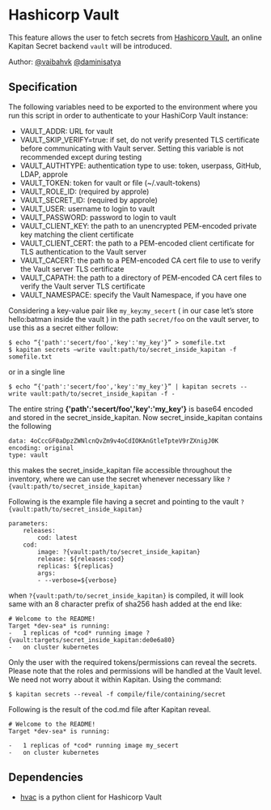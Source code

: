 # Hashicorp Vault  
  
This feature allows the user to fetch secrets from [Hashicorp Vault](https://www.vaultproject.io/), an online Kapitan Secret backend `vault` will be introduced.  
  
Author: [@vaibahvk](https://github.com/vaibhavk) [@daminisatya](https://github.com/daminisatya)  
## Specification  
  
The following variables need to be exported to the environment where you run this script in order to authenticate to your HashiCorp Vault instance:  
* VAULT_ADDR: URL for vault  
* VAULT_SKIP_VERIFY=true: if set, do not verify presented TLS certificate before communicating with Vault server. Setting this variable is not recommended except during testing  
* VAULT_AUTHTYPE: authentication type to use: token, userpass, GitHub, LDAP, approle  
* VAULT_TOKEN: token for vault or file (~/.vault-tokens)  
* VAULT_ROLE_ID: (required by approle)  
* VAULT_SECRET_ID: (required by approle)  
* VAULT_USER: username to login to vault  
* VAULT_PASSWORD: password to login to vault  
* VAULT_CLIENT_KEY: the path to an unencrypted PEM-encoded private key matching the client certificate  
* VAULT_CLIENT_CERT: the path to a PEM-encoded client certificate for TLS authentication to the Vault server  
* VAULT_CACERT: the path to a PEM-encoded CA cert file to use to verify the Vault server TLS certificate  
* VAULT_CAPATH: the path to a directory of PEM-encoded CA cert files to verify the Vault server TLS certificate  
* VAULT_NAMESPACE: specify the Vault Namespace, if you have one  
  
Considering a key-value pair like `my_key`:`my_secert` ( in our case let’s store hello:batman inside the vault ) in the path `secret/foo` on the vault server, to use this as a secret either follow:  
  
```shell  
$ echo “{'path':'secert/foo','key':'my_key'}” > somefile.txt  
$ kapitan secrets —write vault:path/to/secret_inside_kapitan -f somefile.txt  
```  
or in a single line  
```shell  
$ echo “{'path':'secert/foo','key':'my_key'}” | kapitan secrets --write vault:path/to/secret_inside_kapitan -f -  
```  
The entire string __{'path':'secert/foo','key':'my_key'}__ is base64 encoded and stored in the secret_inside_kapitan. Now secret_inside_kapitan contains the following  
  
```  
data: 4oCccGF0aDpzZWNlcnQvZm9v4oCdIOKAnGtleTpteV9rZXnigJ0K  
encoding: original  
type: vault  
```  
  
this makes the secret_inside_kapitan file accessible throughout the inventory, where we can use the secret whenever necessary like `?{vault:path/to/secret_inside_kapitan}`  
  
Following is the example file having a secret and pointing to the vault `?{vault:path/to/secret_inside_kapitan}`  
  
```  
parameters:  
	releases:  
		cod: latest  
	cod:  
		image: ?{vault:path/to/secret_inside_kapitan}  
		release: ${releases:cod}  
		replicas: ${replicas}  
		args:  
		- --verbose=${verbose}  
```  
  
when `?{vault:path/to/secret_inside_kapitan}` is compiled, it will look same with an 8 character prefix of sha256 hash added at the end like:  
```
# Welcome to the README!
Target *dev-sea* is running:
-   1 replicas of *cod* running image ?{vault:targets/secret_inside_kapitan:de0e6a80}
-   on cluster kubernetes
``` 
  
Only the user with the required tokens/permissions can reveal the secrets. Please note that the roles and permissions will be handled at the Vault level. We need not worry about it within Kapitan. Using the command:  

```shell  
$ kapitan secrets --reveal -f compile/file/containing/secret  
```  

Following is the result of the cod.md file after Kapitan reveal.

```  
# Welcome to the README!  
Target *dev-sea* is running:  

-   1 replicas of *cod* running image my_secert
-   on cluster kubernetes

```  

## Dependencies  
 
- [hvac](https://github.com/hvac/hvac) is a python client for Hashicorp Vault
